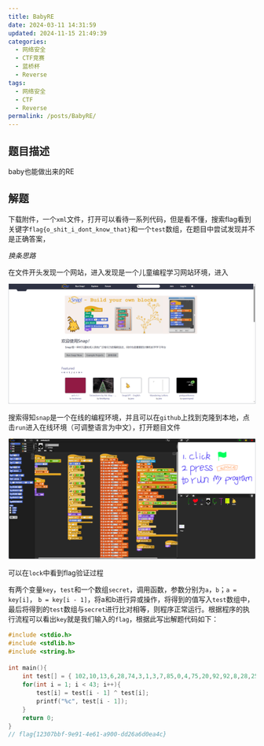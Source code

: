 ```yaml
---
title: BabyRE
date: 2024-03-11 14:31:59
updated: 2024-11-15 21:49:39
categories:
  - 网络安全
  - CTF竞赛
  - 蓝桥杯
  - Reverse
tags:
  - 网络安全
  - CTF
  - Reverse
permalink: /posts/BabyRE/
---
```

## 题目描述

baby也能做出来的RE

## 解题

下载附件，一个`xml`文件，打开可以看待一系列代码，但是看不懂，搜索flag看到关键字`flag{o_shit_i_dont_know_that}`和一个`test`数组，在题目中尝试发现并不是正确答案，

*换条思路*

在文件开头发现一个网站，进入发现是一个儿童编程学习网站环境，进入

![image-20240220154834343](BabyRE/image-20240220154834343.png)

搜索得知`snap`是一个在线的编程环境，并且可以在`github`上找到克隆到本地，点击`run`进入在线环境（可调整语言为中文），打开题目文件

![image-20240220154839339](BabyRE/image-20240220154839339.png)

可以在`lock`中看到flag验证过程

有两个变量`key`，`test`和一个数组`secret`，调用函数，参数分别为`a`，`b`；`a = key[i]`， `b = key[i - 1]`，将a和b进行异或操作，将得到的值写入`test`数组中，最后将得到的`test`数组与`secret`进行比对相等，则程序正常运行。根据程序的执行流程可以看出`key`就是我们输入的`flag`，根据此写出解题代码如下：

```c
#include <stdio.h>
#include <stdlib.h>
#include <string.h>

int main(){
    int test[] = { 102,10,13,6,28,74,3,1,3,7,85,0,4,75,20,92,92,8,28,25,81,83,7,28,76,88,9,0,29,73,0,86,4,87,87,82,84,85,4,85,87,30 };
    for(int i = 1; i < 43; i++){
        test[i] = test[i - 1] ^ test[i];
        printf("%c", test[i - 1]);
    }
    return 0;
}
// flag{12307bbf-9e91-4e61-a900-dd26a6d0ea4c}
```

